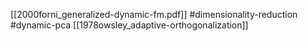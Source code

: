 [[2000forni_generalized-dynamic-fm.pdf]]
#dimensionality-reduction #dynamic-pca
[[1978owsley_adaptive-orthogonalization]]

